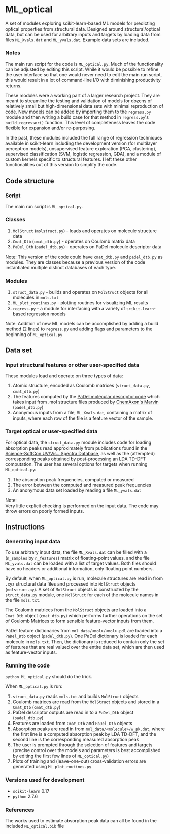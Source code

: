 
# ML_optical

A set of modules exploring scikit-learn-based ML models for predicting optical properties from structural data.
Designed around structural/optical data, 
but can be used for arbitrary inputs and targets
by loading data from files `ML_Xvals.dat` and `ML_yvals.dat`.
Example data sets are included.


### Notes 

The main run script for the code is `ML_optical.py`. 
Much of the functionality can be adjusted by editing this script.
While it would be possible to refine the user interface 
so that one would never need to edit the main run script,
this would result in a lot of command-line I/O
with diminishing productivity returns.

These modules were a working part of a larger research project.
They are meant to streamline the testing and validation of models
for dozens of relatively small but high-dimensional data sets
with minimal reproduction of code.
New models can be added by importing them to the `regress.py` module 
and then writing a build case for that method in 
`regress.py`'s `build_regressor()` function.
This level of completeness
leaves the code flexible for expansion and/or re-purposing.

In the past, these modules included
the full range of regression techniques available in scikit-learn
including the development version (for multilayer perceptron models),
unsupervised feature exploration (PCA, clustering),
supervised classification (SVM, logistic regression, GDA),
and a module of custom kernels specific to structural features.
I left these other functionalities 
out of this version to simplify the code.

## Code structure

### Script
The main run script is `ML_optical.py`. 

### Classes
 1. `MolStruct` (`molstruct.py`) - loads and operates on molecule structure data
 2. `Cmat_Dtb` (`cmat_dtb.py`) - operates on Coulomb matrix data 
 3. `PaDel_Dtb` (`padel_dtb.py`) - operates on PaDel molecule descriptor data 

Note: This version of the code could have `cmat_dtb.py` and `padel_dtb.py` as modules.
They are classes because a previous version of the code instantiated multiple
distinct databases of each type. 

### Modules
 1. `struct_data.py` - builds and operates on `MolStruct` objects for all molecules in `mols.txt`
 2. `ML_plot_routines.py` - plotting routines for visualizing ML results
 3. `regress.py` - a module for interfacing with a variety of `scikit-learn`-based regression models

Note: Addition of new ML models can be accomplished by adding a build method (2 lines) to `regress.py`
and adding flags and parameters to the beginning of `ML_optical.py` 

## Data set

### Input structural features or other user-specified data
These modules load and operate on three types of data: 

1. Atomic structure, encoded as Coulomb matrices (`struct_data.py`, `cmat_dtb.py`)
2. The features computed by the [PaDel molecular descriptor code](http://padel.nus.edu.sg/software/padeldescriptor/)
	which takes input from .mol structure files produced by [ChemAxon's Marvin](https://www.chemaxon.com/products/marvin/marvinsketch/) 
	(`padel_dtb.py`)
3. Anonymous inputs from a file, `ML_Xvals.dat`, containing a matrix of inputs, 
where each row of the file is a feature vector of the sample.

### Target optical or user-specified data
For optical data, the `struct_data.py` module includes
code for loading absorption peaks read approximately
from publications found in the 
[Science-SoftCon UV/Vis+ Spectra Database](http://www.science-softcon.de/),
as well as the (attempted) corresponding peaks obtained 
by post-processing an LDA TD-DFT computation.
The user has several options for targets when running `ML_optical.py`:

1. The absorption peak frequencies, computed or measured
2. The error between the computed and measured peak frequencies
3. An anonymous data set loaded by reading a file `ML_yvals.dat`

Note:  
Very little explicit checking is performed on the input data.
The code may throw errors on poorly formed inputs. 


## Instructions

### Generating input data 

To use arbitrary input data,
the file `ML_Xvals.dat` can be filled with a 
(`n_samples` by `n_features`) matrix of floating-point values,
and the file `ML_yvals.dat` can be loaded with a list of target values.
Both files should have no headers or additional information, 
only floating point numbers.

By default, when `ML_optical.py` is run,
molecule structures are read in from `.xyz` structural data files
and processed into `MolStruct` objects (`molstruct.py`).
A set of `MolStruct` objects is constructed by the `struct_data.py` module,
one `MolStruct` for each of the molecule names in the file `mols.txt`.

The Coulomb matrices from the `MolStruct` objects 
are loaded into a `Cmat_Dtb` object (`cmat_dtb.py`) 
which performs further operations on the set of Coulomb Matrices
to form sensible feature-vector inputs from them.

PaDel feature dictionaries from `mol_data/<mol>/<mol>.pdl`
are loaded into a `PaDel_Dtb` object (`padel_dtb.py`).
One PaDel dictionary is loaded for each molecule in `mols.txt`.
Then, the dictionary is reduced to contain only the set of features
that are real valued over the entire data set,
which are then used as feature-vector inputs.

### Running the code

`python ML_optical.py` should do the trick.

When `ML_optical.py` is run:

1. `struct_data.py` reads `mols.txt` and builds `MolStruct` objects
2. Coulomb matrices are read from the `MolStruct` objects and stored in a `Cmat_Dtb` (`cmat_dtb.py`)
3. PaDel descriptor outputs are read in to a `PaDel_Dtb` object (`padel_dtb.py`)
4. Features are loaded from `Cmat_Dtb` and `PaDel_Dtb` objects 
5. Absorption peaks are read in from `mol_data/<molecule>/w_pk.dat`, 
	where the first line is a computed absorption peak by LDA TD-DFT, 
	and the second line is the corresponding measured absorption peak
6. The user is prompted through the selection of features and targets 
	(precise control over the models and parameters is best accomplished by editing the first few lines of `ML_optical.py`) 
7. Plots of training and (leave-one-out) cross-validation errors are generated using `ML_plot_routines.py`
 
### Versions used for development
* `scikit-learn` 0.17 
* `python` 2.7.6

### References
The works used to estimate absorption peak data
can all be found in the included `ML_optical.bib` file 

